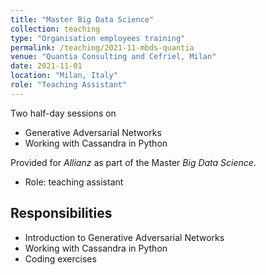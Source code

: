 ```yaml
---
title: "Master Big Data Science"
collection: teaching
type: "Organisation employees training"
permalink: /teaching/2021-11-mbds-quantia
venue: "Quantia Consulting and Cefriel, Milan"
date: 2021-11-01
location: "Milan, Italy"
role: "Teaching Assistant"
---
```


Two half-day sessions on 
- Generative Adversarial Networks 
- Working with Cassandra in Python
  
Provided for *Allianz* as part of the Master *Big Data Science*.

- Role: teaching assistant

Responsibilities
------
- Introduction to Generative Adversarial Networks
- Working with Cassandra in Python
- Coding exercises